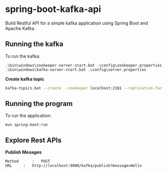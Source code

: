 # spring-boot-kafka-api
Build Restful API for a simple kafka application using Spring Boot and Apache Kafka.

## Running the kafka
To run the kafka:
```
.\bin\windows\zookeeper-server-start.bat .\config\zookeeper.properties
.\bin\windows\kafka-server-start.bat .\config\server.properties
```

**Create kafka topic**
```bash
kafka-topics.bat --create --zookeeper localhost:2181 --replication-factor 1 --partitions 1 --topic test
```

## Running the program
To run the application:
```
mvn spring-boot:run
```
## Explore Rest APIs
**Publish Mesages**
```
Method  	: 	POST
URL		:	http://localhost:9000/kafka/publish?message=Hello
